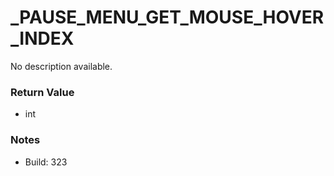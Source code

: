 # _PAUSE_MENU_GET_MOUSE_HOVER_INDEX

No description available.

### Return Value
* int

### Notes
* Build: 323

